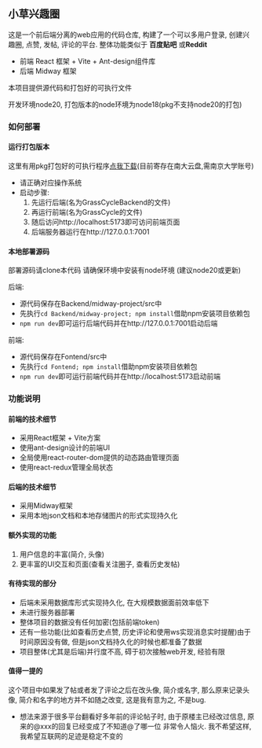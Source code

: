 ## 小草兴趣圈


这是一个前后端分离的web应用的代码仓库, 构建了一个可以多用户登录, 创建兴趣圈, 点赞, 发帖, 评论的平台. 整体功能类似于 **百度贴吧** 或**Reddit**


- 前端 React 框架 + Vite + Ant-design组件库
- 后端 Midway 框架


本项目提供源代码和打包好的可执行文件

开发环境node20, 打包版本的node环境为node18(pkg不支持node20的打包)

### 如何部署

#### 运行打包版本
这里有用pkg打包好的可执行程序[点我下载](https://box.nju.edu.cn/d/d89a5746acc44bc0bfe5/)(目前寄存在南大云盘,需南京大学账号)
- 请正确对应操作系统
- 启动步骤:
  1. 先运行后端(名为GrassCycleBackend的文件)
  2. 再运行前端(名为GrassCycle的文件)
  3. 随后访问http://localhost:5173即可访问前端页面
  4. 后端服务器运行在http://127.0.0.1:7001

#### 本地部署源码

部署源码请clone本代码
请确保环境中安装有node环境 (建议node20或更新)

后端: 
- 源代码保存在Backend/midway-project/src中
- 先执行```cd Backend/midway-project; npm install```借助npm安装项目依赖包
- ```npm run dev```即可运行后端代码并在http://127.0.0.1:7001启动后端

前端:
- 源代码保存在Fontend/src中
- 先执行```cd Fontend; npm install```借助npm安装项目依赖包
- ```npm run dev```即可运行前端代码并在http://localhost:5173启动前端

### 功能说明

#### 前端的技术细节
- 采用React框架 + Vite方案
- 使用ant-design设计的前端UI
- 全局使用react-router-dom提供的动态路由管理页面
- 使用react-redux管理全局状态

#### 后端的技术细节
- 采用Midway框架
- 采用本地json文档和本地存储图片的形式实现持久化

#### 额外实现的功能
1. 用户信息的丰富(简介, 头像)
2. 更丰富的UI交互和页面(查看关注圈子, 查看历史发帖)

#### 有待实现的部分
- 后端未采用数据库形式实现持久化, 在大规模数据面前效率低下
- 未进行服务器部署
- 整体项目的数据没有任何加密(包括前端token)
- 还有一些功能(比如查看历史点赞, 历史评论和使用ws实现消息实时提醒)由于时间原因没有做, 但是json文档持久化的时候也都准备了数据
- 项目整体(尤其是后端)并行度不高, 碍于初次接触web开发, 经验有限

#### 值得一提的

这个项目中如果发了帖或者发了评论之后在改头像, 简介或名字, 那么原来记录头像, 简介和名字的地方并不如随之改变, 这是我有意为之, 不是bug.
- 想法来源于很多平台翻看好多年前的评论帖子时, 由于原楼主已经改过信息, 原来的@xxx的回复已经变成了不知道@了哪一位 非常令人恼火. 我不希望这样, 我希望互联网的足迹是稳定不变的
